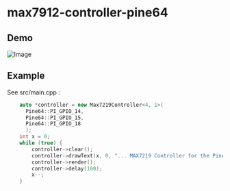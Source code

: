 # max7912-controller-pine64

## Demo

![Image](https://gogoprog.github.io/max7912-controller-pine64/video.gif)

## Example

See src/main.cpp :

```cpp
    auto *controller = new Max7219Controller<4, 1>(
      Pine64::PI_GPIO_14,
      Pine64::PI_GPIO_15,
      Pine64::PI_GPIO_18
      );
    int x = 0;
    while (true) {
        controller->clear();
        controller->drawText(x, 0, "... MAX7219 Controller for the Pine64", Font::font5x8);
        controller->render();
        controller->delay(100);
        x--;
    }
```
